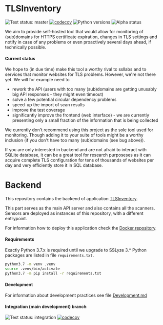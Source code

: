 # TLSInventory

![Test status: master](https://img.shields.io/github/workflow/status/TLSInventory/backend/requirements-and-pytest/master)
[![codecov](https://codecov.io/gh/TLSInventory/backend/branch/master/graph/badge.svg?token=6VJCYR33LN)](https://codecov.io/gh/TLSInventory/backend)
![Python versions](https://img.shields.io/badge/Python%20versions-3.7-green)
![Alpha status](https://img.shields.io/badge/-Alpha-orange)

We aim to provide self-hosted tool that would allow for monitoring of (sub)domains for HTTPS certificate expiration, changes in TLS settings and notify in case of any problems or even proactively several days ahead, if technically possible.

#### Current status

We hope to (in due time) make this tool a worthy rival to ssllabs and to services that monitor websites for TLS problems. However, we're not there yet. We will for example need to

- rework the API (users with too many (sub)domains are getting unusably big API responses - they might even timeout)
- solve a few potential circular dependency problems
- speed-up the import of scan results
- improve the test coverage
- significantly improve the frontend (web interface) - we are currently presenting only a small fraction of the information that is being collected

We currently don't recommend using this project as the sole tool used for monitoring. Though adding it to your suite of tools might be a worthy inclusion (if you don't have too many (sub)domains (see bug above)).

If you are only interested in backend and are not afraid to interact with SQLite database, it can be a great tool for research purposeses as it can acquire complete TLS configuration for tens of thousands of websites per day and very efficiently store it in SQL database.

# Backend

This repository contains the backend of application [TLSInventory](https://github.com/TLSInventory).

This part serves as the main API server and also contains all the scanners.
Sensors are deployed as instances of this repository, with a different entrypoint.

For information how to deploy this application check the [Docker repository](https://github.com/TLSInventory/Docker).

#### Requirements 

Exactly Python 3.7.x is required until we upgrade to SSLyze 3.*
Python packages are listed in file `requirements.txt`.

```bash
python3.7 -m venv .venv
source .venv/bin/activate
python3.7 -m pip install -r requirements.txt
```


#### Development

For information about development practices see file [Development.md](Development.md)

#### Integration (main development) branch

![Test status: integration](https://img.shields.io/github/workflow/status/TLSInventory/backend/requirements-and-pytest/integration)
[![codecov](https://codecov.io/gh/TLSInventory/backend/branch/integration/graph/badge.svg?token=6VJCYR33LN)](https://codecov.io/gh/TLSInventory/backend)

